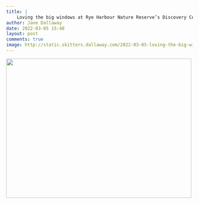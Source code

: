 ```yaml
---
title: |
    Loving the big windows at Rye Harbour Nature Reserve’s Discovery Centre
author: Jane Dallaway
date: 2022-03-05 15:48
layout: post
comments: true
image: http://static.skitters.dallaway.com/2022-03-05-loving-the-big-windows-at-rye-harbour-nature-reserve-s-discovery-centre-fullsize-0.jpeg
---
```


<a href="http://static.skitters.dallaway.com/2022-03-05-loving-the-big-windows-at-rye-harbour-nature-reserve-s-discovery-centre-fullsize-0.jpeg"><img src="http://static.skitters.dallaway.com/2022-03-05-loving-the-big-windows-at-rye-harbour-nature-reserve-s-discovery-centre-thumb-0.jpeg" width="500" height="375"></a>



